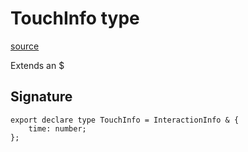 # TouchInfo type

[source](https://developers.meta.com/horizon-worlds/reference/2.0.0/mobile_gestures_touchinfo)

Extends an $

## Signature

```
export declare type TouchInfo = InteractionInfo & {
    time: number;
};
```